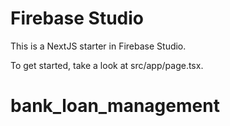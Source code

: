 # Firebase Studio

This is a NextJS starter in Firebase Studio.

To get started, take a look at src/app/page.tsx.
# bank_loan_management
